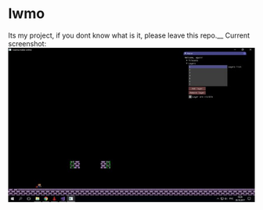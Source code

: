 # Iwmo
Its my project, if you dont know what is it, please leave this repo.__
Current screenshot:
![Alt text](preview.jpg?raw=true)
